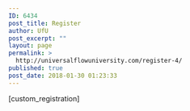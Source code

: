 ```yaml
---
ID: 6434
post_title: Register
author: UfU
post_excerpt: ""
layout: page
permalink: >
  http://universalflowuniversity.com/register-4/
published: true
post_date: 2018-01-30 01:23:33
---
```

[custom_registration]